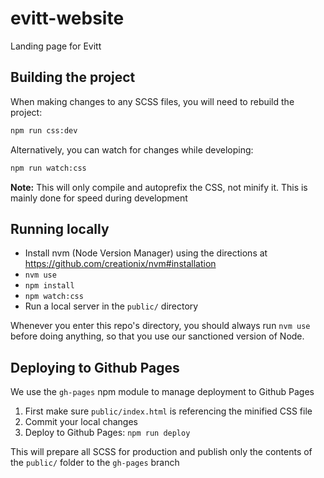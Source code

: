 # evitt-website
Landing page for Evitt

## Building the project
When making changes to any SCSS files, you will need to rebuild the project:
```bash
npm run css:dev
```

Alternatively, you can watch for changes while developing:
```bash
npm run watch:css
```

**Note:** This will only compile and autoprefix the CSS, not minify it. This is mainly done for speed during development

## Running locally
- Install nvm (Node Version Manager) using the directions at https://github.com/creationix/nvm#installation
- `nvm use`
- `npm install`
- `npm watch:css`
- Run a local server in the `public/` directory

Whenever you enter this repo's directory, you should always run `nvm use` before doing anything, so that you use our sanctioned version of Node.

## Deploying to Github Pages
We use the `gh-pages` npm module to manage deployment to Github Pages


1. First make sure `public/index.html` is referencing the minified CSS file
2. Commit your local changes
3. Deploy to Github Pages: `npm run deploy`

This will prepare all SCSS for production and publish only the contents of the `public/` folder to the `gh-pages` branch